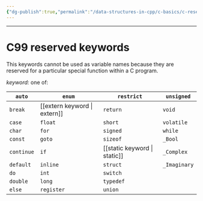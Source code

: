 ```yaml
---
{"dg-publish":true,"permalink":"/data-structures-in-cpp/c-basics/c-reserved-keywords/"}
---
```


---
# C99 reserved keywords

This keywords cannot be used as variable names because they are reserved for a particular special function within a C program.

_keyword:_ one of:

| `auto`     | `enum`                       | `restrict`                   | `unsigned`   |
| ---------- | ---------------------------- | ---------------------------- | ------------ |
| `break`    | [[extern keyword \| extern]] | `return`                     | `void`       |
| `case`     | `float`                      | `short`                      | `volatile`   |
| `char`     | `for`                        | `signed`                     | `while`      |
| `const`    | `goto`                       | `sizeof`                     | `_Bool`      |
| `continue` | `if`                         | [[static keyword \| static]] | `_Complex`   |
| `default`  | `inline`                     | `struct`                     | `_Imaginary` |
| `do`       | `int`                        | `switch`                     |              |
| `double`   | `long`                       | `typedef`                    |              |
| `else`     | `register`                   | `union`                      |              |

